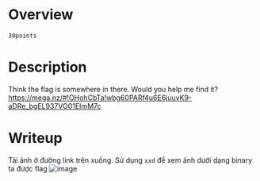 # Overview #
`30points`

# Description #
Think the flag is somewhere in there. Would you help me find it? https://mega.nz/#!OHohCbTa!wbg60PARf4u6E6juuvK9-aDRe_bgEL937VO01EImM7c

# Writeup #
Tải ảnh ở đường link trên xuống. Sử dụng `xxd` để xem ảnh dưới dạng binary ta được flag
![image](https://github.com/zangcinh/CTFLEARN/assets/173159694/eef34d03-322e-4fc8-9939-3c6c7d8ba36c)
